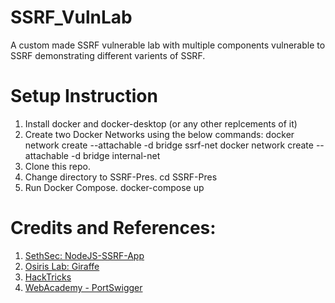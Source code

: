 # SSRF_VulnLab
A custom made SSRF vulnerable lab with multiple components vulnerable to SSRF demonstrating different varients of SSRF.

# Setup Instruction
  1. Install docker and docker-desktop (or any other replcements of it)
  2. Create two Docker Networks using the below commands:
    docker network create --attachable -d bridge ssrf-net
    docker network create --attachable -d bridge internal-net
  3. Clone this repo.
  4. Change directory to SSRF-Pres.
    cd SSRF-Pres
  5. Run Docker Compose.
    docker-compose up

# Credits and References:
1. [SethSec: NodeJS-SSRF-App](https://github.com/sethsec/Nodejs-SSRF-App)
2. [Osiris Lab: Giraffe](https://github.com/osirislab/Giraffe/blob/master/htdocs/ssrf.php)
3. [HackTricks](https://book.hacktricks.xyz/pentesting-web/ssrf-server-side-request-forgery)
4. [WebAcademy - PortSwigger](https://portswigger.net/web-security/ssrf)
